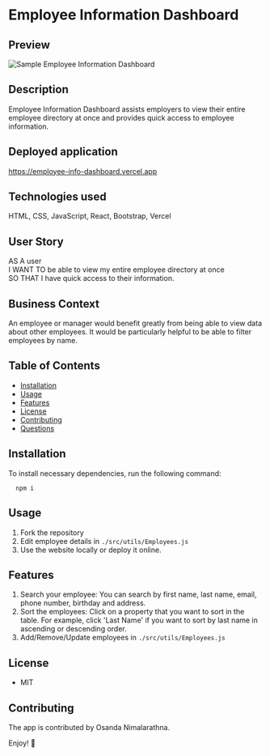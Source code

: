 # Employee Information Dashboard

  ## Preview
  ![Sample Employee Information Dashboard](https://user-images.githubusercontent.com/9147189/186047910-4977d744-ac86-4d6e-9b96-7b51c1be0795.png)

  ## Description
  Employee Information Dashboard assists employers to view their entire employee directory at once and provides quick access to employee information.

  ## Deployed application
  https://employee-info-dashboard.vercel.app

  ## Technologies used
  HTML, CSS, JavaScript, React, Bootstrap, Vercel

  ## User Story

  AS A user  
  I WANT TO be able to view my entire employee directory at once  
  SO THAT I have quick access to their information.

  ## Business Context

  An employee or manager would benefit greatly from being able to view data about other employees. It would be particularly helpful to be able to filter employees by name.

  ## Table of Contents
  * [Installation](#installation)
  * [Usage](#Usage)
  * [Features](#Features)
  * [License](#License)
  * [Contributing](#Contributing)
  * [Questions](#Questions)

  ## Installation
  To install necessary dependencies, run the following command:

      npm i

  ## Usage
  1. Fork the repository
  2. Edit employee details in `./src/utils/Employees.js`
  3. Use the website locally or deploy it online.

  ## Features
  1. Search your employee: You can search by first name, last name, email, phone number, birthday and address.
  2. Sort the employees: Click on a property that you want to sort in the table. For example, click 'Last Name' if you want to sort by last name in ascending or descending order.
  3. Add/Remove/Update employees in `./src/utils/Employees.js`

  ## License
  * MIT

  ## Contributing
  The app is contributed by Osanda Nimalarathna.

  Enjoy! 🌸

  
